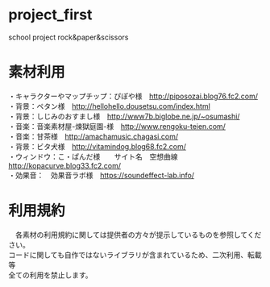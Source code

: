 # project_first
school project rock&amp;paper&amp;scissors

# 素材利用
・キャラクターやマップチップ：ぴぽや様　http://piposozai.blog76.fc2.com/  
・背景：ペタン様　http://hellohello.dousetsu.com/index.html  
・背景：しじみのおすまし様　http://www7b.biglobe.ne.jp/~osumashi/  
・音楽：音楽素材屋-煉獄庭園-様　http://www.rengoku-teien.com/  
・音楽：甘茶様　http://amachamusic.chagasi.com/  
・背景：ビタ犬様　http://vitamindog.blog68.fc2.com/  
・ウィンドウ：こ・ぱんだ様　　サイト名　空想曲線　http://kopacurve.blog33.fc2.com/  
・効果音：　効果音ラボ様　https://soundeffect-lab.info/  

# 利用規約
　各素材の利用規約に関しては提供者の方々が提示しているものを参照してください。  
 コードに関しても自作ではないライブラリが含まれているため、二次利用、転載等  
 全ての利用を禁止します。
